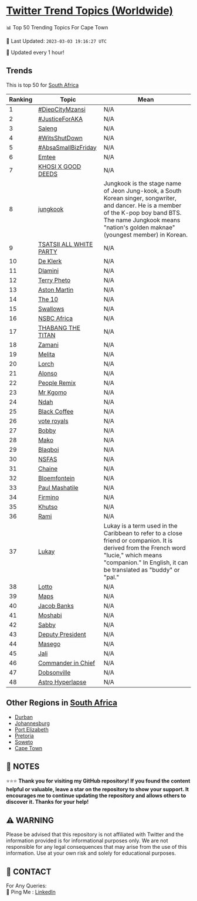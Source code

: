 [Twitter Trend Topics (Worldwide)](https://github.com/ErcinDedeoglu/Twitter-Trend-Topics)
==========


📊 Top 50 Trending Topics For Cape Town

📆 Last Updated: `2023-03-03 19:16:27 UTC`

🔧 Updated every 1 hour!


## Trends

This is top 50 for [South Africa](</South Africa>)

| Ranking | Topic | Mean |
| ------- | ------------ | ------------ |
| 1 | [#DiepCityMzansi](http://twitter.com/search?q=%23DiepCityMzansi) | N/A |
| 2 | [#JusticeForAKA](http://twitter.com/search?q=%23JusticeForAKA) | N/A |
| 3 | [Saleng](http://twitter.com/search?q=Saleng) | N/A |
| 4 | [#WitsShutDown](http://twitter.com/search?q=%23WitsShutDown) | N/A |
| 5 | [#AbsaSmallBizFriday](http://twitter.com/search?q=%23AbsaSmallBizFriday) | N/A |
| 6 | [Emtee](http://twitter.com/search?q=Emtee) | N/A |
| 7 | [KHOSI X GOOD DEEDS](http://twitter.com/search?q=KHOSI+X+GOOD+DEEDS) | N/A |
| 8 | [jungkook](http://twitter.com/search?q=jungkook) | Jungkook is the stage name of Jeon Jung-kook, a South Korean singer, songwriter, and dancer. He is a member of the K-pop boy band BTS. The name Jungkook means "nation's golden maknae" (youngest member) in Korean. |
| 9 | [TSATSII ALL WHITE PARTY](http://twitter.com/search?q=TSATSII+ALL+WHITE+PARTY) | N/A |
| 10 | [De Klerk](http://twitter.com/search?q=De+Klerk) | N/A |
| 11 | [Dlamini](http://twitter.com/search?q=Dlamini) | N/A |
| 12 | [Terry Pheto](http://twitter.com/search?q=Terry+Pheto) | N/A |
| 13 | [Aston Martin](http://twitter.com/search?q=Aston+Martin) | N/A |
| 14 | [The 10](http://twitter.com/search?q=The+10) | N/A |
| 15 | [Swallows](http://twitter.com/search?q=Swallows) | N/A |
| 16 | [NSBC Africa](http://twitter.com/search?q=NSBC+Africa) | N/A |
| 17 | [THABANG THE TITAN](http://twitter.com/search?q=THABANG+THE+TITAN) | N/A |
| 18 | [Zamani](http://twitter.com/search?q=Zamani) | N/A |
| 19 | [Melita](http://twitter.com/search?q=Melita) | N/A |
| 20 | [Lorch](http://twitter.com/search?q=Lorch) | N/A |
| 21 | [Alonso](http://twitter.com/search?q=Alonso) | N/A |
| 22 | [People Remix](http://twitter.com/search?q=People+Remix) | N/A |
| 23 | [Mr Kgomo](http://twitter.com/search?q=Mr+Kgomo) | N/A |
| 24 | [Ndah](http://twitter.com/search?q=Ndah) | N/A |
| 25 | [Black Coffee](http://twitter.com/search?q=Black+Coffee) | N/A |
| 26 | [vote royals](http://twitter.com/search?q=vote+royals) | N/A |
| 27 | [Bobby](http://twitter.com/search?q=Bobby) | N/A |
| 28 | [Mako](http://twitter.com/search?q=Mako) | N/A |
| 29 | [Blaqboi](http://twitter.com/search?q=Blaqboi) | N/A |
| 30 | [NSFAS](http://twitter.com/search?q=NSFAS) | N/A |
| 31 | [Chaine](http://twitter.com/search?q=Chaine) | N/A |
| 32 | [Bloemfontein](http://twitter.com/search?q=Bloemfontein) | N/A |
| 33 | [Paul Mashatile](http://twitter.com/search?q=Paul+Mashatile) | N/A |
| 34 | [Firmino](http://twitter.com/search?q=Firmino) | N/A |
| 35 | [Khutso](http://twitter.com/search?q=Khutso) | N/A |
| 36 | [Rami](http://twitter.com/search?q=Rami) | N/A |
| 37 | [Lukay](http://twitter.com/search?q=Lukay) | Lukay is a term used in the Caribbean to refer to a close friend or companion. It is derived from the French word "lucie," which means "companion." In English, it can be translated as "buddy" or "pal." |
| 38 | [Lotto](http://twitter.com/search?q=Lotto) | N/A |
| 39 | [Maps](http://twitter.com/search?q=Maps) | N/A |
| 40 | [Jacob Banks](http://twitter.com/search?q=Jacob+Banks) | N/A |
| 41 | [Moshabi](http://twitter.com/search?q=Moshabi) | N/A |
| 42 | [Sabby](http://twitter.com/search?q=Sabby) | N/A |
| 43 | [Deputy President](http://twitter.com/search?q=Deputy+President) | N/A |
| 44 | [Masego](http://twitter.com/search?q=Masego) | N/A |
| 45 | [Jali](http://twitter.com/search?q=Jali) | N/A |
| 46 | [Commander in Chief](http://twitter.com/search?q=Commander+in+Chief) | N/A |
| 47 | [Dobsonville](http://twitter.com/search?q=Dobsonville) | N/A |
| 48 | [Astro Hyperlapse](http://twitter.com/search?q=Astro+Hyperlapse) | N/A |



## Other Regions in [South Africa](</South Africa>)

* [Durban](</South Africa/Durban.md>)
* [Johannesburg](</South Africa/Johannesburg.md>)
* [Port Elizabeth](</South Africa/Port Elizabeth.md>)
* [Pretoria](</South Africa/Pretoria.md>)
* [Soweto](</South Africa/Soweto.md>)
* [Cape Town](</South Africa/Cape Town.md>)



## 📝 NOTES

⭐⭐⭐ **Thank you for visiting my GitHub repository! If you found the content helpful or valuable, leave a star on the repository to show your support. It encourages me to continue updating the repository and allows others to discover it. Thanks for your help!**


## ⚠️ WARNING

Please be advised that this repository is not affiliated with Twitter and the information provided is for informational purposes only. We are not responsible for any legal consequences that may arise from the use of this information. Use at your own risk and solely for educational purposes.


## 📨 CONTACT

 For Any Queries:  
            🏓 Ping Me : [LinkedIn](https://www.linkedin.com/in/ercindedeoglu/)
